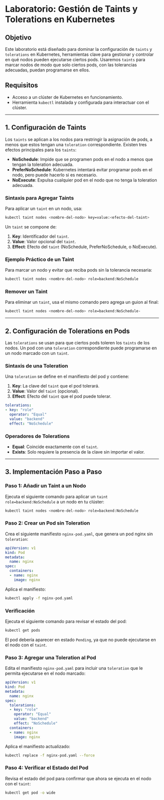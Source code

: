 
# Laboratorio: Gestión de Taints y Tolerations en Kubernetes

## Objetivo

Este laboratorio está diseñado para dominar la configuración de `taints` y `tolerations` en Kubernetes, herramientas clave para gestionar y controlar en qué nodos pueden ejecutarse ciertos pods. Usaremos `taints` para marcar nodos de modo que solo ciertos pods, con las tolerancias adecuadas, puedan programarse en ellos.

## Requisitos

- Acceso a un clúster de Kubernetes en funcionamiento.
- Herramienta `kubectl` instalada y configurada para interactuar con el clúster.

---

## 1. Configuración de Taints

Los `taints` se aplican a los nodos para restringir la asignación de pods, a menos que estos tengan una `toleration` correspondiente. Existen tres efectos principales para los `taints`:

- **NoSchedule**: Impide que se programen pods en el nodo a menos que tengan la toleration adecuada.
- **PreferNoSchedule**: Kubernetes intentará evitar programar pods en el nodo, pero puede hacerlo si es necesario.
- **NoExecute**: Expulsa cualquier pod en el nodo que no tenga la toleration adecuada.

### Sintaxis para Agregar Taints

Para aplicar un `taint` en un nodo, usa:

```bash
kubectl taint nodes <nombre-del-nodo> key=value:<efecto-del-taint>
```

Un `taint` se compone de:

1. **Key**: Identificador del `taint`.
2. **Value**: Valor opcional del `taint`.
3. **Effect**: Efecto del `taint` (NoSchedule, PreferNoSchedule, o NoExecute).

### Ejemplo Práctico de un Taint

Para marcar un nodo y evitar que reciba pods sin la tolerancia necesaria:

```bash
kubectl taint nodes <nombre-del-nodo> role=backend:NoSchedule
```

### Remover un Taint

Para eliminar un `taint`, usa el mismo comando pero agrega un guion al final:

```bash
kubectl taint nodes <nombre-del-nodo> role=backend:NoSchedule-
```

---

## 2. Configuración de Tolerations en Pods

Las `tolerations` se usan para que ciertos pods toleren los `taints` de los nodos. Un pod con una `toleration` correspondiente puede programarse en un nodo marcado con un `taint`.

### Sintaxis de una Toleration

Una `toleration` se define en el manifiesto del pod y contiene:

1. **Key**: La clave del `taint` que el pod tolerará.
2. **Value**: Valor del `taint` (opcional).
3. **Effect**: Efecto del `taint` que el pod puede tolerar.

```yaml
tolerations:
- key: "role"
  operator: "Equal"
  value: "backend"
  effect: "NoSchedule"
```

### Operadores de Tolerations

- **Equal**: Coincide exactamente con el `taint`.
- **Exists**: Solo requiere la presencia de la clave sin importar el valor.

---

## 3. Implementación Paso a Paso

### Paso 1: Añadir un Taint a un Nodo

Ejecuta el siguiente comando para aplicar un `taint` `role=backend:NoSchedule` a un nodo en tu clúster:

```bash
kubectl taint nodes <nombre-del-nodo> role=backend:NoSchedule
```

### Paso 2: Crear un Pod sin Toleration

Crea el siguiente manifiesto `nginx-pod.yaml`, que genera un pod nginx sin `toleration`:

```yaml
apiVersion: v1
kind: Pod
metadata:
  name: nginx
spec:
  containers:
  - name: nginx
    image: nginx
```

Aplica el manifiesto:

```bash
kubectl apply -f nginx-pod.yaml
```

### Verificación

Ejecuta el siguiente comando para revisar el estado del pod:

```bash
kubectl get pods
```

El pod debería aparecer en estado `Pending`, ya que no puede ejecutarse en el nodo con el `taint`.

### Paso 3: Agregar una Toleration al Pod

Edita el manifiesto `nginx-pod.yaml` para incluir una `toleration` que le permita ejecutarse en el nodo marcado:

```yaml
apiVersion: v1
kind: Pod
metadata:
  name: nginx
spec:
  tolerations:
  - key: "role"
    operator: "Equal"
    value: "backend"
    effect: "NoSchedule"
  containers:
  - name: nginx
    image: nginx
```

Aplica el manifiesto actualizado:

```bash
kubectl replace -f nginx-pod.yaml --force
```

### Paso 4: Verificar el Estado del Pod

Revisa el estado del pod para confirmar que ahora se ejecuta en el nodo con el `taint`:

```bash
kubectl get pod -o wide
```
